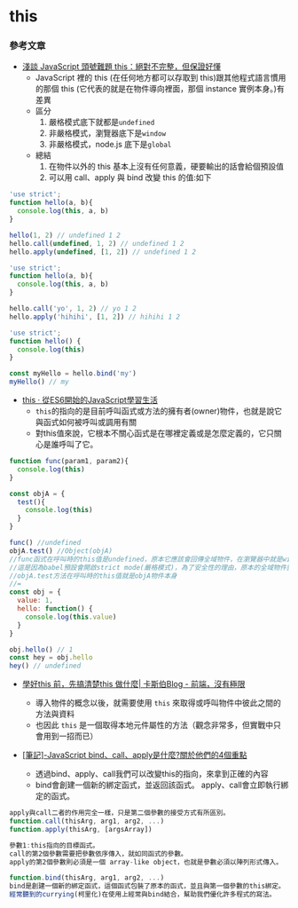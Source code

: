 # this

### 參考文章&#x20;

* [淺談 JavaScript 頭號難題 this：絕對不完整，但保證好懂](https://blog.techbridge.cc/2019/02/23/javascript-this/)
  * JavaScript 裡的 this (在任何地方都可以存取到 this)跟其他程式語言慣用的那個 this (它代表的就是在物件導向裡面，那個 instance 實例本身。)有差異
  * 區分
    1. 嚴格模式底下就都是`undefined`
    2. 非嚴格模式，瀏覽器底下是`window`
    3. 非嚴格模式，node.js 底下是`global`
  * 總結
    1. 在物件以外的 this 基本上沒有任何意義，硬要輸出的話會給個預設值
    2. 可以用 call、apply 與 bind 改變 this 的值:如下

```javascript
'use strict';
function hello(a, b){
  console.log(this, a, b)
}

hello(1, 2) // undefined 1 2
hello.call(undefined, 1, 2) // undefined 1 2
hello.apply(undefined, [1, 2]) // undefined 1 2

'use strict';
function hello(a, b){
  console.log(this, a, b)
}

hello.call('yo', 1, 2) // yo 1 2
hello.apply('hihihi', [1, 2]) // hihihi 1 2

'use strict';
function hello() {
  console.log(this)
}

const myHello = hello.bind('my')
myHello() // my
```

* [this · 從ES6開始的JavaScript學習生活](https://eyesofkids.gitbooks.io/javascript-start-from-es6/content/part4/this.html)
  * `this`的指向的是目前呼叫函式或方法的擁有者(owner)物件，也就是說它與函式如何被呼叫或調用有關
  * 對this值來說，它根本不關心函式是在哪裡定義或是怎麼定義的，它只關心是誰呼叫了它。

```javascript
function func(param1, param2){
  console.log(this)
}

const objA = {
  test(){
    console.log(this)
  }
}

func() //undefined
objA.test() //Object(objA)
//func函式在呼叫時的this值是undefined，原本它應該會回傳全域物件，在瀏覽器中就是window物件，
//這是因為babel預設會開啟strict mode(嚴格模式)，為了安全性的理由，原本的全域物件變成了undefined
//objA.test方法在呼叫時的this值就是objA物件本身
//=
const obj = {
  value: 1,
  hello: function() {
    console.log(this.value)
  }
}

obj.hello() // 1
const hey = obj.hello
hey() // undefined
```



* [學好this 前，先搞清楚this 做什麼| 卡斯伯Blog - 前端，沒有極限](https://www.casper.tw/development/2020/09/27/why-this/)
  * 導入物件的概念以後，就需要使用 `this` 來取得或呼叫物件中彼此之間的方法與資料
  * 也因此 `this` 是一個取得本地元件屬性的方法（觀念非常多，但實戰中只會用到一招而已）



* [\[筆記\]-JavaScript bind、call、apply是什麼?關於他們的4個重點](https://jianline.com/javascript-bind-call-apply/)
  * 透過bind、apply、call我們可以改變this的指向，來拿到正確的內容
  * bind會創建一個新的綁定函式，並返回該函式。 apply、call會立即執行綁定的函式。

```javascript
apply與call二者的作用完全一樣，只是第二個參數的接受方式有所區別。
function.call(thisArg, arg1, arg2, ...)
function.apply(thisArg, [argsArray])

參數1:this指向的目標函式。
call的第2個參數需要把參數依序傳入，就如同函式的參數。
apply的第2個參數則必須是一個 array-like object，也就是參數必須以陣列形式傳入。

function.bind(thisArg, arg1, arg2, ...)
bind是創建一個新的綁定函式，這個函式包裝了原本的函式，並且與第一個參數的this綁定。
經常聽到的currying(柯里化)在使用上經常與bind結合，幫助我們優化許多程式的寫法。
```

